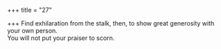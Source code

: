 +++
title = "27"

+++
Find exhilaration from the stalk, then, to show great generosity with  your own person.  
You will not put your praiser to scorn.  